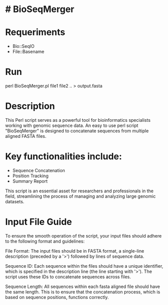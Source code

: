 # # BioSeqMerger

# Requeriments 

* Bio::SeqIO
* File::Basename

# Run   

perl BioSeqMerger.pl file1 file2 .. > output.fasta  

# Description

This Perl script serves as a powerful tool for bioinformatics specialists working with genomic sequence data. An easy to use perl script "BioSeqMerger" is designed to concatenate sequences from multiple aligned FASTA files.

# Key functionalities include:

* Sequence Concatenation
* Position Tracking
* Summary Report

This script is an essential asset for researchers and professionals in the field, streamlining the process of managing and analyzing large genomic datasets.


# Input File Guide

To ensure the smooth operation of the script, your input files should adhere to the following format and guidelines:

File Format: The input files should be in FASTA format, a single-line description (preceded by a '>') followed by lines of sequence data.

Sequence ID: Each sequence within the files should have a unique identifier, which is specified in the description line (the line starting with '>'). The script uses these IDs to concatenate sequences across files.

Sequence Length: All sequences within each fasta aligned file should have the same length. This is to ensure that the concatenation process, which is based on sequence positions, functions correctly.
